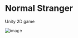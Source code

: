 # Normal Stranger
Unity 2D game


![image](https://user-images.githubusercontent.com/65003464/121470205-d6ef2000-c9f8-11eb-8b25-a92eb00a0743.png)

